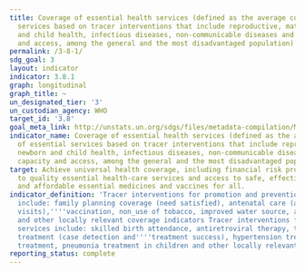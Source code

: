 ```yaml
---
title: Coverage of essential health services (defined as the average coverage of essential
  services based on tracer interventions that include reproductive, maternal, newborn
  and child health, infectious diseases, non-communicable diseases and service capacity
  and access, among the general and the most disadvantaged population)
permalink: /3-8-1/
sdg_goal: 3
layout: indicator
indicator: 3.8.1
graph: longitudinal
graph_title: ~
un_designated_tier: '3'
un_custodian_agency: WHO
target_id: '3.8'
goal_meta_link: http://unstats.un.org/sdgs/files/metadata-compilation/Metadata-Goal-3.pdf
indicator_name: Coverage of essential health services (defined as the average coverage
  of essential services based on tracer interventions that include reproductive, maternal,
  newborn and child health, infectious diseases, non-communicable diseases and service
  capacity and access, among the general and the most disadvantaged population)
target: Achieve universal health coverage, including financial risk protection, access
  to quality essential health-care services and access to safe, effective, quality
  and affordable essential medicines and vaccines for all.
indicator_definition: 'Tracer interventions for promotion and prevention services
  include: family planning coverage (need satisfied), antenatal care (at least four
  visits),''''vaccination, non_use of tobacco, improved water source, adequate sanitation''''
  and other locally relevant coverage indicators Tracer interventions for treatment
  services include: skilled birth attendance, antiretroviral therapy, tuberculosis
  treatment (case detection and''''treatment success), hypertension treatment, diabetes
  treatment, pneumonia treatment in children and other locally relevant indicators'
reporting_status: complete
---
```

